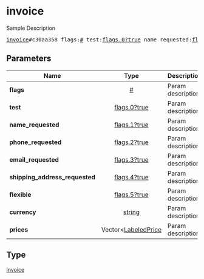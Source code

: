 # invoice

Sample Description

<pre>
<a href="../constructor/invoice.md">invoice</a>#c30aa358 flags:<a href="../type/#.md">#</a> test:<a href="../type/flags.0?true.md">flags.0?true</a> name_requested:<a href="../type/flags.1?true.md">flags.1?true</a> phone_requested:<a href="../type/flags.2?true.md">flags.2?true</a> email_requested:<a href="../type/flags.3?true.md">flags.3?true</a> shipping_address_requested:<a href="../type/flags.4?true.md">flags.4?true</a> flexible:<a href="../type/flags.5?true.md">flags.5?true</a> currency:<a href="../type/string.md">string</a> prices:Vector&lt;<a href="../type/LabeledPrice.md">LabeledPrice</a>&gt; = <a href="../type/Invoice.md">Invoice</a>;
</pre>

## Parameters

| Name | Type | Description |
|------|:----:|-------------|
| **flags** | [#](../type/#.md) | Param description |
| **test** | [flags.0?true](../type/flags.0?true.md) | Param description |
| **name_requested** | [flags.1?true](../type/flags.1?true.md) | Param description |
| **phone_requested** | [flags.2?true](../type/flags.2?true.md) | Param description |
| **email_requested** | [flags.3?true](../type/flags.3?true.md) | Param description |
| **shipping_address_requested** | [flags.4?true](../type/flags.4?true.md) | Param description |
| **flexible** | [flags.5?true](../type/flags.5?true.md) | Param description |
| **currency** | [string](../type/string.md) | Param description |
| **prices** | Vector<[LabeledPrice](../type/LabeledPrice.md) | Param description |

## Type

[Invoice](../type/Invoice.md)
